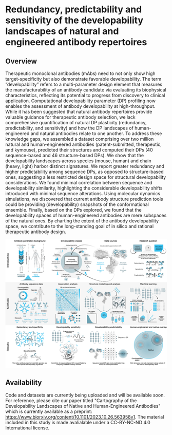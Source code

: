 # Redundancy, predictability and sensitivity of the developability landscapes of natural and engineered antibody repertoires

## Overview

Therapeutic monoclonal antibodies (mAbs) need to not only show high target-specificity but also demonstrate favorable developability. The term “developability” refers to a multi-parameter design element that measures the manufacturability of an antibody candidate via evaluating its biophysical characteristics, reflecting its potential to progress from discovery to clinical application. Computational developability parameter (DP) profiling now enables the assessment of antibody developability at high-throughput. While it has been suggested that natural antibody repertoires provide valuable guidance for therapeutic antibody selection, we lack comprehensive quantification of natural DP plasticity (redundancy, predictability, and sensitivity) and how the DP landscapes of human-engineered and natural antibodies relate to one another. To address these knowledge gaps, we assembled a dataset comprising over two million natural and human-engineered antibodies (patent-submitted, therapeutic, and kymouse), predicted their structures and computed their DPs (40 sequence-based and 46 structure-based DPs). We show that the developability landscapes across species (mouse, human) and chain (heavy, light) harbor distinct signatures. We report greater redundancy and higher predictability among sequence DPs, as opposed to structure-based ones, suggesting a less restricted design space for structural developability considerations. We found minimal correlation between sequence and developability similarity, highlighting the considerable developability shifts introduced with minimal sequence alterations. Using molecular dynamics simulations, we discovered that current antibody structure prediction tools could be providing (developability) snapshots of the conformational ensemble. Finally, based on the DPs explored, we found that the developability spaces of human-engineered antibodies are mere subspaces of the natural ones. By charting the extent of the antibody developability space, we contribute to the long-standing goal of in silico and rational therapeutic antibody design.

<img src="./figures/main_figures/Figure_1_graphical_abstract_developability.png">

## Availability

Code and datasets are currently being uploaded and will be available soon. For reference, please cite our paper titled "Cartography of the Developability Landscapes of Native and Human-Engineered Antibodies" which is currently available as a preprint: https://www.biorxiv.org/content/10.1101/2023.10.26.563958v1. The material included in this study is made avalialable under a CC-BY-NC-ND 4.0 International license.


